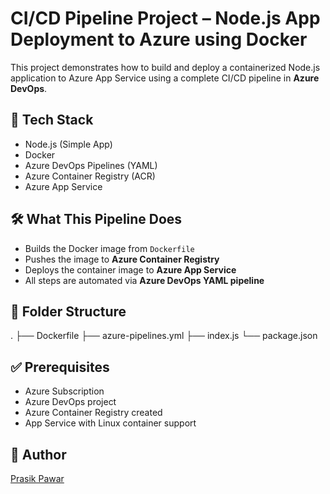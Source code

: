 # CI/CD Pipeline Project – Node.js App Deployment to Azure using Docker

This project demonstrates how to build and deploy a containerized Node.js application to Azure App Service using a complete CI/CD pipeline in **Azure DevOps**.

## 🚀 Tech Stack
- Node.js (Simple App)
- Docker
- Azure DevOps Pipelines (YAML)
- Azure Container Registry (ACR)
- Azure App Service

## 🛠️ What This Pipeline Does
- Builds the Docker image from `Dockerfile`
- Pushes the image to **Azure Container Registry**
- Deploys the container image to **Azure App Service**
- All steps are automated via **Azure DevOps YAML pipeline**

## 📂 Folder Structure
.
├── Dockerfile
├── azure-pipelines.yml
├── index.js
└── package.json

## ✅ Prerequisites
- Azure Subscription
- Azure DevOps project
- Azure Container Registry created
- App Service with Linux container support

## 👤 Author
[Prasik Pawar](https://www.linkedin.com/in/prasikpawar)
